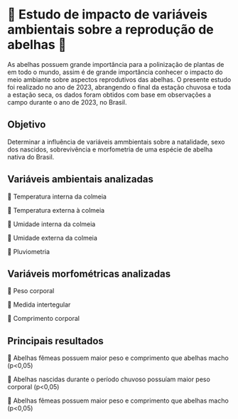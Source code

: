 # 🐝 Estudo de impacto de variáveis ambientais sobre a reprodução de abelhas 🐝

As abelhas possuem grande importância para a polinização de plantas de em todo o mundo, assim é de grande importância conhecer o impacto do meio ambiante sobre aspectos reprodutivos das abelhas. O presente estudo foi realizado no ano de 2023, abrangendo o final da estação chuvosa e toda a estação seca, os dados foram obtidos com base em observações a campo durante o ano de 2023, no Brasil.

## Objetivo
Determinar a influência de variáveis ammbientais sobre a natalidade, sexo dos nascidos, sobrevivência e morfometria de uma espécie de abelha nativa do Brasil.

## Variáveis ambientais analizadas
🐝 Temperatura interna da colmeia

🐝 Temperatura externa à colmeia

🐝 Umidade interna da colmeia

🐝 Umidade externa da colmeia

🐝 Pluviometria

## Variáveis morfométricas analizadas
🐝 Peso corporal

🐝 Medida intertegular

🐝 Comprimento corporal

## Principais resultados
🐝 Abelhas fêmeas possuem maior peso e comprimento que abelhas macho (p<0,05)

🐝 Abelhas nascidas durante o período chuvoso possuíam maior peso corporal (p<0,05)

🐝 Abelhas fêmeas possuem maior peso e comprimento que abelhas macho (p<0,05)
